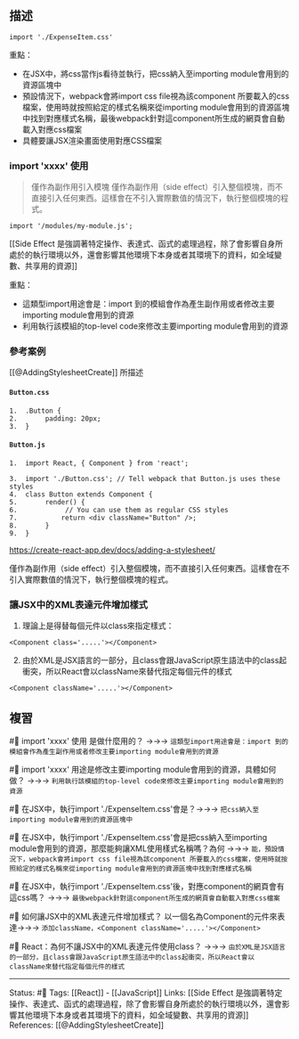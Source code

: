 ## 描述
```
import './ExpenseItem.css'
```


重點：
- 在JSX中，將css當作js看待並執行，把css納入至importing module會用到的資源區塊中
- 預設情況下，webpack會將import css file視為該component 所要載入的css檔案，使用時就按照給定的樣式名稱來從importing module會用到的資源區塊中找到對應樣式名稱，最後webpack針對這component所生成的網頁會自動載入對應css檔案
- 具體要讓JSX渲染畫面使用對應CSS檔案

### import 'xxxx' 使用

> 僅作為副作用引入模塊
> 僅作為副作用（side effect）引入整個模塊，而不直接引入任何東西。這樣會在不引入實際數值的情況下，執行整個模塊的程式。

```
import '/modules/my-module.js';
```


[[Side Effect 是強調著特定操作、表達式、函式的處理過程，除了會影響自身所處於的執行環境以外，還會影響其他環境下本身或者其環境下的資料，如全域變數、共享用的資源]]

重點：
-  這類型import用途會是：import 到的模組會作為產生副作用或者修改主要importing module會用到的資源
- 利用執行該模組的top-level code來修改主要importing module會用到的資源
### 參考案例

[[@AddingStylesheetCreate]] 所描述
#### `Button.css`
```
1.  .Button {
2.       padding: 20px;
3.  }
```


#### `Button.js`
```
1.  import React, { Component } from 'react';

3.  import './Button.css'; // Tell webpack that Button.js uses these styles
4.  class Button extends Component {
5.       render() {
6.            // You can use them as regular CSS styles
7.           return <div className="Button" />;
8.       }
9.  }
```


https://create-react-app.dev/docs/adding-a-stylesheet/

  

  

僅作為副作用（side effect）引入整個模塊，而不直接引入任何東西。這樣會在不引入實際數值的情況下，執行整個模塊的程式。


### 讓JSX中的XML表達元件增加樣式
1. 理論上是得替每個元件以class來指定樣式：
```
<Component class='.....'></Component>
```
2. 由於XML是JSX語言的一部分，且class會跟JavaScript原生語法中的class起衝突，所以React會以className來替代指定每個元件的樣式
```
<Component className='.....'></Component>
```



## 複習
#🧠  import 'xxxx' 使用 是做什麼用的？ ->->-> `這類型import用途會是：import 到的模組會作為產生副作用或者修改主要importing module會用到的資源`
<!--SR:!2022-08-14,2,230-->

#🧠 import 'xxxx' 用途是修改主要importing module會用到的資源，具體如何做？ ->->-> `利用執行該模組的top-level code來修改主要importing module會用到的資源`
<!--SR:!2022-08-13,2,248-->

#🧠 在JSX中，執行import './ExpenseItem.css'會是？->->-> `把css納入至importing module會用到的資源區塊中`
<!--SR:!2022-08-17,4,248-->

#🧠 在JSX中，執行import './ExpenseItem.css'會是把css納入至importing module會用到的資源，那麼能夠讓XML使用樣式名稱嗎？為何 ->->-> `能，預設情況下，webpack會將import css file視為該component 所要載入的css檔案，使用時就按照給定的樣式名稱來從importing module會用到的資源區塊中找到對應樣式名稱`
<!--SR:!2022-08-14,2,248-->

#🧠 在JSX中，執行import './ExpenseItem.css'後，對應component的網頁會有這css嗎？ ->->-> `最後webpack針對這component所生成的網頁會自動載入對應css檔案`
<!--SR:!2022-08-13,2,248-->

#🧠 如何讓JSX中的XML表達元件增加樣式？ 以一個名為Component的元件來表達->->-> `添加className，<Component className='.....'></Component>`
<!--SR:!2022-08-14,2,248-->

#🧠 React：為何不讓JSX中的XML表達元件使用class？ ->->-> `由於XML是JSX語言的一部分，且class會跟JavaScript原生語法中的class起衝突，所以React會以className來替代指定每個元件的樣式`
<!--SR:!2022-08-14,2,248-->

---
Status: #🌱 
Tags:
[[React]] - [[JavaScript]]
Links:
[[Side Effect 是強調著特定操作、表達式、函式的處理過程，除了會影響自身所處於的執行環境以外，還會影響其他環境下本身或者其環境下的資料，如全域變數、共享用的資源]]
References:
[[@AddingStylesheetCreate]]
